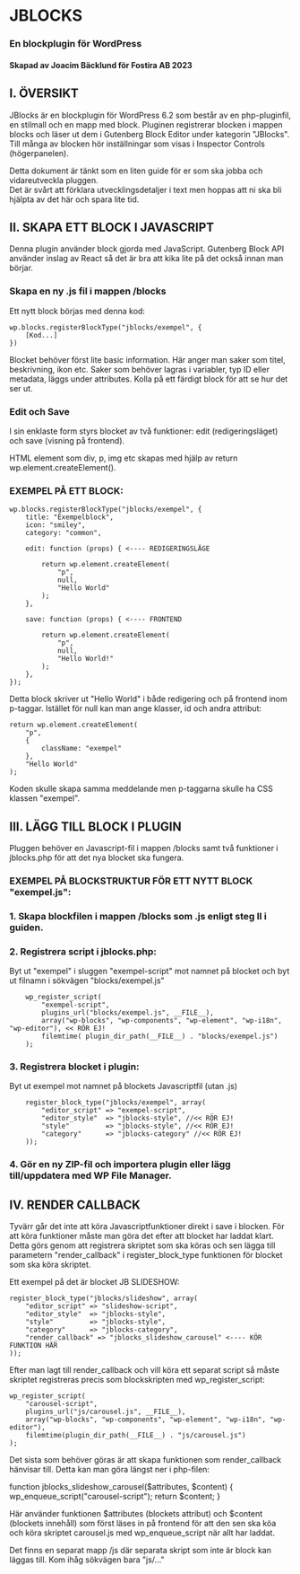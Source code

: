 # JBLOCKS
### En blockplugin för WordPress
#### Skapad av Joacim Bäcklund för Fostira AB 2023

## I. ÖVERSIKT

JBlocks är en blockplugin för WordPress 6.2 som består av en php-pluginfil, en stilmall och en mapp med block. Pluginen registrerar blocken i mappen blocks
och läser ut dem i Gutenberg Block Editor under kategorin "JBlocks". Till många av blocken hör inställningar som visas i Inspector Controls (högerpanelen).

Detta dokument är tänkt som en liten guide för er som ska jobba och vidareutveckla pluggen.  
Det är svårt att förklara utvecklingsdetaljer i text men hoppas att ni ska bli hjälpta av det här och spara lite tid. 

## II. SKAPA ETT BLOCK I JAVASCRIPT

Denna plugin använder block gjorda med JavaScript. Gutenberg Block API använder inslag av React så det är bra att kika lite på det också innan man börjar.

### Skapa en ny .js fil i mappen /blocks

Ett nytt block börjas med denna kod:

    wp.blocks.registerBlockType("jblocks/exempel", {
        [Kod...]
    })

Blocket behöver först lite basic information. Här anger man saker som titel, beskrivning, ikon etc. 
Saker som behöver lagras i variabler, typ ID eller metadata, läggs under attributes. Kolla på ett färdigt block för att se hur det ser ut. 

### Edit och Save

I sin enklaste form styrs blocket av två funktioner: edit (redigeringsläget) och save (visning på frontend).

HTML element som div, p, img etc skapas med hjälp av return wp.element.createElement().

### EXEMPEL PÅ ETT BLOCK:

    wp.blocks.registerBlockType("jblocks/exempel", {
        title: "Exempelblock",
        icon: "smiley",
        category: "common",
    
        edit: function (props) { <---- REDIGERINGSLÄGE
            
            return wp.element.createElement(
                "p",
                null,
                "Hello World"
            );
        },
    
        save: function (props) { <---- FRONTEND
            
            return wp.element.createElement(
                "p",
                null,
                "Hello World!"
            );
        },
    });

Detta block skriver ut "Hello World" i både redigering och på frontend inom p-taggar.
Istället för null kan man ange klasser, id och andra attribut:

    return wp.element.createElement(
        "p",
        {
            className: "exempel"
        },
        "Hello World"
    );

Koden skulle skapa samma meddelande men p-taggarna skulle ha CSS klassen "exempel".  

## III. LÄGG TILL BLOCK I PLUGIN

Pluggen behöver en Javascript-fil i mappen /blocks samt två funktioner i jblocks.php för att det nya blocket ska fungera.

### EXEMPEL PÅ BLOCKSTRUKTUR FÖR ETT NYTT BLOCK "exempel.js":

### 1. Skapa blockfilen i mappen /blocks som .js enligt steg II i guiden.

### 2. Registrera script i jblocks.php:

Byt ut "exempel" i sluggen "exempel-script" mot namnet på blocket och byt ut filnamn i sökvägen "blocks/exempel.js"

        wp_register_script(
            "exempel-script",
            plugins_url("blocks/exempel.js", __FILE__),
            array("wp-blocks", "wp-components", "wp-element", "wp-i18n", "wp-editor"), << RÖR EJ!
            filemtime( plugin_dir_path(__FILE__) . "blocks/exempel.js")
        );

### 3. Registrera blocket i plugin:

Byt ut exempel mot namnet på blockets Javascriptfil (utan .js)

        register_block_type("jblocks/exempel", array(
            "editor_script" => "exempel-script",
            "editor_style"  => "jblocks-style", //<< RÖR EJ!
            "style"         => "jblocks-style", //<< RÖR EJ!
            "category"      => "jblocks-category" //<< RÖR EJ!
        ));

### 4. Gör en ny ZIP-fil och importera plugin eller lägg till/uppdatera med WP File Manager.

## IV. RENDER CALLBACK

Tyvärr går det inte att köra Javascriptfunktioner direkt i save i blocken. För att köra funktioner måste man göra det efter att blocket har laddat klart. 
Detta görs genom att registrera skriptet som ska köras och sen lägga till parametern "render_callback" i register_block_type funktionen för blocket som ska köra skriptet.

Ett exempel på det är blocket JB SLIDESHOW:

    register_block_type("jblocks/slideshow", array(
        "editor_script" => "slideshow-script",
        "editor_style"  => "jblocks-style",
		"style"         => "jblocks-style",
        "category"      => "jblocks-category",
        "render_callback" => "jblocks_slideshow_carousel" <---- KÖR FUNKTION HÄR
    ));

Efter man lagt till render_callback och vill köra ett separat script så måste skriptet registreras precis som blockskripten
med wp_register_script:

    wp_register_script(
        "carousel-script",
        plugins_url("js/carousel.js", __FILE__),
        array("wp-blocks", "wp-components", "wp-element", "wp-i18n", "wp-editor"),
        filemtime(plugin_dir_path(__FILE__) . "js/carousel.js")
    );

Det sista som behöver göras är att skapa funktionen som render_callback hänvisar till. Detta kan man göra längst ner i php-filen:

function jblocks_slideshow_carousel($attributes, $content) {
	wp_enqueue_script("carousel-script");
    return $content;
}

Här använder funktionen $attributes (blockets attribut) och $content (blockets innehåll) som först läses in på frontend för att den
sen ska köa och köra skriptet carousel.js med wp_enqueue_script när allt har laddat.

Det finns en separat mapp /js där separata skript som inte är block kan läggas till. Kom ihåg sökvägen bara "js/..."
